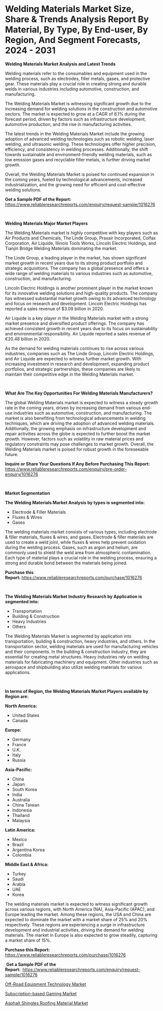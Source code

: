 <p><h1>Welding Materials Market Size, Share & Trends Analysis Report By Material, By Type, By End-user, By Region, And Segment Forecasts, 2024 - 2031</h1></p><p><strong>Welding Materials Market Analysis and Latest Trends</strong></p>
<p><p>Welding materials refer to the consumables and equipment used in the welding process, such as electrodes, filler metals, gases, and protective gear. These materials play a crucial role in creating strong and durable welds in various industries including automotive, construction, and manufacturing.</p><p>The Welding Materials Market is witnessing significant growth due to the increasing demand for welding solutions in the construction and automotive sectors. The market is expected to grow at a CAGR of 8.1% during the forecast period, driven by factors such as infrastructure development, automotive production, and the rise in manufacturing activities.</p><p>The latest trends in the Welding Materials Market include the growing adoption of advanced welding technologies such as robotic welding, laser welding, and ultrasonic welding. These technologies offer higher precision, efficiency, and consistency in welding processes. Additionally, the shift towards sustainable and environment-friendly welding materials, such as low emission gases and recyclable filler metals, is further driving market growth.</p><p>Overall, the Welding Materials Market is poised for continued expansion in the coming years, fueled by technological advancements, increased industrialization, and the growing need for efficient and cost-effective welding solutions.</p></p>
<p><strong>Get a Sample PDF of the Report:&nbsp;</strong> <a href="https://www.reliableresearchreports.com/enquiry/request-sample/1016276">https://www.reliableresearchreports.com/enquiry/request-sample/1016276</a></p>
<p>&nbsp;</p>
<p><strong>Welding Materials Major Market Players</strong></p>
<p><p>The Welding Materials market is highly competitive with key players such as Air Products and Chemicals, The Linde Group, Praxair Incorporated, Colfax Corporation, Air Liquide, Illinois Tools Works, Lincoln Electric Holdings, and Tianjin Bridge Welding Materials dominating the market. </p><p>The Linde Group, a leading player in the market, has shown significant market growth in recent years due to its strong product portfolio and strategic acquisitions. The company has a global presence and offers a wide range of welding materials to various industries such as automotive, construction, and manufacturing.</p><p>Lincoln Electric Holdings is another prominent player in the market known for its innovative welding solutions and high-quality products. The company has witnessed substantial market growth owing to its advanced technology and focus on research and development. Lincoln Electric Holdings has reported a sales revenue of $3.09 billion in 2020.</p><p>Air Liquide is a key player in the Welding Materials market with a strong market presence and diversified product offerings. The company has achieved consistent growth in recent years due to its focus on sustainability and environmental responsibility. Air Liquide reported a sales revenue of €20.48 billion in 2020.</p><p>As the demand for welding materials continues to rise across various industries, companies such as The Linde Group, Lincoln Electric Holdings, and Air Liquide are expected to witness further market growth. With increasing investment in research and development, expanding product portfolios, and strategic partnerships, these companies are likely to maintain their competitive edge in the Welding Materials market.</p></p>
<p>&nbsp;</p>
<p><strong>What Are The Key Opportunities For Welding Materials Manufacturers?</strong></p>
<p><p>The global Welding Materials market is expected to witness a steady growth rate in the coming years, driven by increasing demand from various end-use industries such as automotive, construction, and manufacturing. The market is also benefiting from technological advancements in welding techniques, which are driving the adoption of advanced welding materials. Additionally, the growing emphasis on infrastructure development and repair activities across the globe is expected to further boost the market growth. However, factors such as volatility in raw material prices and regulatory constraints may pose challenges to market growth. Overall, the Welding Materials market is poised for robust growth in the foreseeable future.</p></p>
<p><strong>Inquire or Share Your Questions If Any Before Purchasing This Report:</strong> <a href="https://www.reliableresearchreports.com/enquiry/pre-order-enquiry/1016276">https://www.reliableresearchreports.com/enquiry/pre-order-enquiry/1016276</a></p>
<p>&nbsp;</p>
<p><strong>Market Segmentation</strong></p>
<p><strong>The Welding Materials Market Analysis by types is segmented into:</strong></p>
<p><ul><li>Electrode & Filler Materials</li><li>Fluxes & Wires</li><li>Gases</li></ul></p>
<p><p>The welding materials market consists of various types, including electrode & filler materials, fluxes & wires, and gases. Electrode & filler materials are used to create a weld joint, while fluxes & wires help prevent oxidation during the welding process. Gases, such as argon and helium, are commonly used to shield the weld area from atmospheric contamination. Each type of material plays a crucial role in the welding process, ensuring a strong and durable bond between the materials being joined.</p></p>
<p><strong>Purchase this Report:&nbsp;</strong><a href="https://www.reliableresearchreports.com/purchase/1016276">https://www.reliableresearchreports.com/purchase/1016276</a></p>
<p>&nbsp;</p>
<p><strong>The Welding Materials Market Industry Research by Application is segmented into:</strong></p>
<p><ul><li>Transportation</li><li>Building & Construction</li><li>Heavy Industries</li><li>Others</li></ul></p>
<p><p>The Welding Materials Market is segmented by application into transportation, building & construction, heavy industries, and others. In the transportation sector, welding materials are used for manufacturing vehicles and their components. In the building & construction industry, they are essential for creating metal structures. Heavy industries rely on welding materials for fabricating machinery and equipment. Other industries such as aerospace and shipbuilding also utilize welding materials for various applications.</p></p>
<p>&nbsp;</p>
<p><strong>In terms of Region, the Welding Materials Market Players available by Region are:</strong></p>
<p>
    <p> <strong> North America: </strong>
        <ul>
            <li>United States</li>
            <li>Canada</li>
        </ul>
        </p> 
    <p> <strong> Europe: </strong>
        <ul>
            <li>Germany</li>
            <li>France</li>
            <li>U.K.</li>
            <li>Italy</li>
            <li>Russia</li>
        </ul>
        </p> 
    <p> <strong> Asia-Pacific: </strong>
        <ul>
            <li>China</li>
            <li>Japan</li>
            <li>South Korea</li>
            <li>India</li>
            <li>Australia</li>
            <li>China Taiwan</li>
            <li>Indonesia</li>
            <li>Thailand</li>
            <li>Malaysia</li>
        </ul>
        </p> 
    <p> <strong> Latin America: </strong>
        <ul>
            <li>Mexico</li>
            <li>Brazil</li>
            <li>Argentina Korea</li>
            <li>Colombia</li>
        </ul>
        </p> 
    <p> <strong> Middle East & Africa: </strong>
        <ul>
            <li>Turkey</li>
            <li>Saudi</li>
            <li>Arabia</li>
            <li>UAE</li>
            <li>Korea</li>
        </ul>
    </p>
    </p>
<p><p>The welding materials market is expected to witness significant growth across various regions, with North America (NA), Asia-Pacific (APAC), and Europe leading the market. Among these regions, the USA and China are expected to dominate the market with a market share of 25% and 20% respectively. These regions are experiencing a surge in infrastructure development and industrial activities, driving the demand for welding materials. The market in Europe is also expected to grow steadily, capturing a market share of 15%.</p></p>
<p><strong>Purchase this Report: </strong><a href="https://www.reliableresearchreports.com/purchase/1016276">https://www.reliableresearchreports.com/purchase/1016276</a></p>
<p>&nbsp;<strong>Get a Sample PDF of the Report:&nbsp;&nbsp;</strong><a href="https://www.reliableresearchreports.com/enquiry/request-sample/1016276">https://www.reliableresearchreports.com/enquiry/request-sample/1016276</a></p>
<p><strong></strong></p>
<p><p><a href="https://view.publitas.com/reportprime-1/off-road-equipment-technology-market-size-and-examines-its-market-scope-with-a-primary-focus-on-growth-opportunities-and-forecasted-trends-spanning-from-2023-to-2030/">Off-Road Equipment Technology Market</a></p><p><a href="https://view.publitas.com/reportprime-1/subscription-based-gaming-market-size-share-trends-analysis-report-by-material-by-type-by-end-user-by-region-and-segment-forecasts-2023-2030/">Subscription-based Gaming Market</a></p><p><a href="https://view.publitas.com/reportprime-1/asphalt-shingles-roofing-material-market-offers-provide-insightful-data-for-the-time-period-from-2023-to-2030-and-also-provide-analysis-based-on-application-type-and-region/">Asphalt Shingles Roofing Material Market</a></p></p>